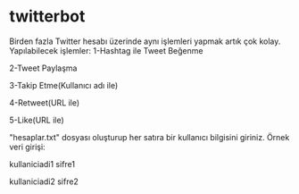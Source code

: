 # twitterbot
Birden fazla Twitter hesabı üzerinde aynı işlemleri yapmak artık çok kolay.
Yapılabilecek işlemler:
1-Hashtag ile Tweet Beğenme

2-Tweet Paylaşma

3-Takip Etme(Kullanıcı adı ile)

4-Retweet(URL ile)

5-Like(URL ile)

"hesaplar.txt" dosyası oluşturup her satıra bir kullanıcı bilgisini giriniz. Örnek veri girişi:


kullaniciadi1 sifre1


kullaniciadi2 sifre2
